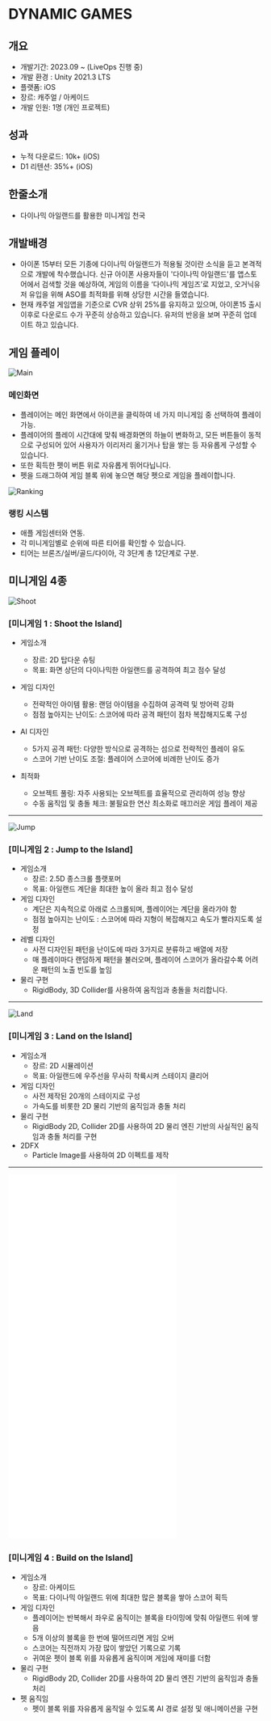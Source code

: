 # DYNAMIC GAMES 

## 개요
- 개발기간: 2023.09 ~ (LiveOps 진행 중)
- 개발 환경 : Unity 2021.3 LTS
- 플랫폼: iOS
- 장르: 캐주얼 / 아케이드
- 개발 인원: 1명 (개인 프로젝트)

## 성과
- 누적 다운로드: 10k+ (iOS)
- D1 리텐션: 35%+ (iOS)

## 한줄소개
- 다이나믹 아일랜드를 활용한 미니게임 천국

## 개발배경
- 아이폰 15부터 모든 기종에 다이나믹 아일랜드가 적용될 것이란 소식을 듣고 본격적으로 개발에 착수했습니다. 신규 아이폰 사용자들이 '다이나믹 아일랜드'를 앱스토어에서 검색할 것을 예상하여, 게임의 이름을 ‘다이나믹 게임즈’로 지었고, 오거닉유저 유입을 위해 ASO를 최적화를 위해 상당한 시간을 들였습니다.
- 현재 캐주얼 게임앱을 기준으로 CVR 상위 25%를 유지하고 있으며, 아이폰15 출시 이후로 다운로드 수가 꾸준히 상승하고 있습니다. 유저의 반응을 보며 꾸준히 업데이트 하고 있습니다.

## 게임 플레이
![Main](https://github.com/Sundrago/DynamicGames/blob/a311427c0eabd387bbb21aefdbc10fd738e4162a/Resources/3409a60a-24db-48cc-99c5-694a238c4131_rw_600.gif)
### 메인화면
- 플레이어는 메인 화면에서 아이콘을 클릭하여 네 가지 미니게임 중 선택하여 플레이 가능.
- 플레이어의 플레이 시간대에 맞춰 배경화면의 하늘이 변화하고, 모든 버튼들이 동적으로 구성되어 있어 사용자가 이리저리 옮기거나 탑을 쌓는 등 자유롭게 구성할 수 있습니다.
- 또한 획득한 펫이 버튼 위로 자유롭게 뛰어다닙니다.
- 펫을 드래그하여 게임 블록 위에 놓으면 해당 펫으로 게임을 플레이합니다.


![Ranking](https://github.com/Sundrago/DynamicGames/blob/a311427c0eabd387bbb21aefdbc10fd738e4162a/Resources/eabbb410-bd2d-4010-940a-03d44654ce34_rw_600.gif)
### 랭킹 시스템
- 애플 게임센터와 연동.
- 각 미니게임별로 순위에 따른 티어를 확인할 수 있습니다.
- 티어는 브론즈/실버/골드/다이아, 각 3단계 총 12단계로 구분.


## 미니게임 4종

![Shoot](https://github.com/Sundrago/DynamicGames/blob/a311427c0eabd387bbb21aefdbc10fd738e4162a/Resources/a882ce46-75b0-4bb6-a16d-d6634ed176e5_rw_600.gif)
### [미니게임 1 : Shoot the Island]
- 게임소개
  - 장르: 2D 탑다운 슈팅
  - 목표: 화면 상단의 다이나믹한 아일랜드를 공격하여 최고 점수 달성
  
- 게임 디자인
  - 전략적인 아이템 활용: 랜덤 아이템을 수집하여 공격력 및 방어력 강화
  - 점점 높아지는 난이도: 스코어에 따라 공격 패턴이 점차 복잡해지도록 구성

- AI 디자인
  - 5가지 공격 패턴: 다양한 방식으로 공격하는 섬으로 전략적인 플레이 유도
  - 스코어 기반 난이도 조절: 플레이어 스코어에 비례한 난이도 증가
- 최적화
  - 오브젝트 풀링: 자주 사용되는 오브젝트를 효율적으로 관리하여 성능 향상
  - 수동 움직임 및 충돌 체크: 불필요한 연산 최소화로 매끄러운 게임 플레이 제공
---
![Jump](https://github.com/Sundrago/DynamicGames/blob/a311427c0eabd387bbb21aefdbc10fd738e4162a/Resources/f51fedd6-9393-4813-9dab-67b487ee42d2_rw_600.gif)
 ### [미니게임 2 : Jump to the Island]
- 게임소개
  - 장르: 2.5D 종스크롤 플랫포머
  - 목표: 아일랜드 계단을 최대한 높이 올라 최고 점수 달성
- 게임 디자인
  - 계단은 지속적으로 아래로 스크롤되며, 플레이어는 계단을 올라가야 함
  - 점점 높아지는 난이도 : 스코어에 따라 지형이 복잡해지고 속도가 빨라지도록 설정
- 레벨 디자인
  - 사전 디자인된 패턴을 난이도에 따라 3가지로 분류하고 배열에 저장
  - 매 플레이마다 랜덤하게 패턴을 불러오며, 플레이어 스코어가 올라갈수록 어려운 패턴의 노출 빈도를 높임
- 물리 구현
  - RigidBody, 3D Collider를 사용하여 움직임과 충돌을 처리합니다.
---
![Land](https://github.com/Sundrago/DynamicGames/blob/a311427c0eabd387bbb21aefdbc10fd738e4162a/Resources/41d3b779-e63f-4222-a216-dfc0e7d3a6af_rw_600.gif)
### [미니게임 3 : Land on the Island]
- 게임소개
  - 장르: 2D 시뮬레이션
  - 목표: 아일랜드에 우주선을 무사히 착륙시켜 스테이지 클리어
- 게임 디자인
  - 사전 제작된 20개의 스테이지로 구성
  - 가속도를 비롯한 2D 물리 기반의 움직임과 충돌 처리
- 물리 구현
  - RigidBody 2D, Collider 2D를 사용하여 2D 물리 엔진 기반의 사실적인 움직임과 충돌 처리를 구현
- 2DFX
  - Particle Image를 사용하여 2D 이펙트를 제작
---
![Build](https://github.com/Sundrago/DynamicGames/blob/a311427c0eabd387bbb21aefdbc10fd738e4162a/Resources/fad21794-fdf0-4ecf-a4c3-618c516a9ade_rw_600.gif)
### [미니게임 4 : Build on the Island]
- 게임소개
  - 장르: 아케이드
  - 목표: 다이나믹 아일랜드 위에 최대한 많은 블록을 쌓아 스코어 획득
- 게임 디자인
  - 플레이어는 반복해서 좌우로 움직이는 블록을 타이밍에 맞춰 아일랜드 위에 쌓음
  - 5개 이상의 블록을 한 번에 떨어뜨리면 게임 오버
  - 스코어는 직전까지 가장 많이 쌓았던 기록으로 기록
  - 귀여운 펫이 블록 위를 자유롭게 움직이며 게임에 재미를 더함
- 물리 구현
  - RigidBody 2D, Collider 2D를 사용하여 2D 물리 엔진 기반의 움직임과 충돌 처리
- 펫 움직임
  - 펫이 블록 위를 자유롭게 움직일 수 있도록 AI 경로 설정 및 애니메이션을 구현
 
